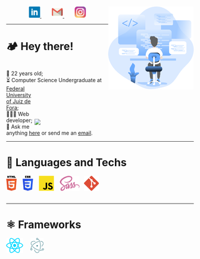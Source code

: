 <!--

Implementar





- :computer: Techs: <code><img height="20" src="https://raw.githubusercontent.com/github/explore/80688e429a7d4ef2fca1e82350fe8e3517d3494d/topics/typescript/typescript.png"></code>
<code><img height="20" src="https://raw.githubusercontent.com/github/explore/80688e429a7d4ef2fca1e82350fe8e3517d3494d/topics/react/react.png"></code>
<code><img height="20" src="https://raw.githubusercontent.com/github/explore/5c058a388828bb5fde0bcafd4bc867b5bb3f26f3/topics/graphql/graphql.png"></code>
<code><img height="20" src="https://raw.githubusercontent.com/github/explore/80688e429a7d4ef2fca1e82350fe8e3517d3494d/topics/nodejs/nodejs.png"></code>
<code><img height="20" src="https://raw.githubusercontent.com/github/explore/80688e429a7d4ef2fca1e82350fe8e3517d3494d/topics/react-native/react-native.png"></code>
<code><img height="20" src="https://raw.githubusercontent.com/github/explore/80688e429a7d4ef2fca1e82350fe8e3517d3494d/topics/docker/docker.png"></code>
<code><img height="20" src="https://raw.githubusercontent.com/github/explore/80688e429a7d4ef2fca1e82350fe8e3517d3494d/topics/git/git.png"></code>



React  <img height="35" src="https://raw.githubusercontent.com/github/explore/80688e429a7d4ef2fca1e82350fe8e3517d3494d/topics/react/react.png">
Dart  <img height="35" src="https://raw.githubusercontent.com/github/explore/80688e429a7d4ef2fca1e82350fe8e3517d3494d/topics/dart/dart.png">
Flutter  <img height="35" src="https://raw.githubusercontent.com/github/explore/80688e429a7d4ef2fca1e82350fe8e3517d3494d/topics/flutter/flutter.png">


-->


<div align="right">

<img align="right" margin="15px" margin-top="100px" width="230px" src="./public/code.svg">

<p>
<img align="right" width="428px" src="https://github-readme-stats.vercel.app/api/top-langs/?username=magaliais&hide=handlebars&layout=compact&theme=light&hide_border=true" style="margin-top: 5rem">
</p>

</div>

<div align="center">
<a href="https://www.linkedin.com/in/gabriel-albuquerque-magalh%C3%A3es-020360206/" target="_blank">
<img height="30" alt="LinkedIn" src="./public/linkedin.svg"/>
</a>
&nbsp;&nbsp;&nbsp;&nbsp;&nbsp;&nbsp;
<a target="_blank" href="mailto:gabriel.albuquerque@ice.ufjf.br" target="_blank">
    <img alt="Email" height="30" src="./public/gmail.svg"/>
</a>
&nbsp;&nbsp;&nbsp;&nbsp;&nbsp;&nbsp;
<a href="https://www.instagram.com/magaliais/" target="_blank">
<img height="30" alt="Instagram" src="./public/instagram.svg"/>
</a>
</div>

---

# 🏕️ Hey there!
<br>
🎂 22 years old;
<br>
⏳ Computer Science Undergraduate at <a href="https://www2.ufjf.br/ufjf/" target="_blank">Federal University of Juiz de Fora</a>;
<br>
👨🏼‍💻 Web developer;
<br>
💬 Ask me anything <a href="https://github.com/magaliais/magaliais/issues/new" target="_blank">here</a> or send me an <a href="mailto:gabriel.ashm@hotmail.com">email</a>.

---

# 🔨 Languages and Techs

<div align="left">
<img height="40" alt="HTML5" src="./public/techs/html5.svg"/> &nbsp;&nbsp; <img height="40" alt="CSS3" src="./public/techs/css3.svg"/> &nbsp;&nbsp; <img height="40" alt="JavaScript" src="./public/techs/javascript.svg"/> &nbsp;&nbsp; <img height="40" alt="Sass" src="./public/techs/sass.svg"/> &nbsp; <img height="40" alt="Git" src="./public/techs/git.svg"/>
</div>

<br>

---
# ⚛️ Frameworks

<div align="left">
<img height="40" alt="ReactJS" src="./public/techs/react.svg" title="ReactJS"/> &nbsp;&nbsp;&nbsp; <!-- <img height="40" src="./public/techs/react-native.svg" alt="React Native" title="React Native"> &nbsp;&nbsp;&nbsp; --> <img height="40" src="./public/techs/electron.svg" alt="Flutter" title="Electron"> &nbsp;&nbsp;&nbsp; <!-- <img height="40" src="./public/techs/flutter.svg" alt="Flutter" title="Flutter"> -->
</div>


<!-- <div align="center">
 <h1>
  🏕️ Howdy!
  <br>
  <br>

<span>

  <a target="_blank" href="https://www.linkedin.com/in/gabriel-albuquerque-magalh%C3%A3es-020360206/">
    <img alt="Linkedin" width="22px" src="./public/linkedin.svg"/>
  </a>&nbsp;&nbsp;&nbsp;&nbsp;
  
  <a target="_blank" href="https://www.instagram.com/magaliais/">
    <img alt="Instagram" width="22px" src="./public/instagram.svg"/>
  </a>&nbsp;&nbsp;&nbsp;&nbsp;
  
  <a target="_blank" href="mailto:gabriel.albuquerque@ice.ufjf.br">
    <img alt="Email" width="22px" src="./public/gmail.svg"/>
  </a>

</span>



</div>

🎂 22 years old;

⏳ Computer Science Undergraduate at <a href="https://www2.ufjf.br/ufjf/" target="_blank">Federal University of Juiz de Fora</a>;

👨🏼‍💻 Web development;

💬 Ask me anything <a href="https://github.com/magaliais/magaliais/issues/new" target="_blank">here</a> or send me an <a href="mailto:gabriel.ashm@hotmail.com">email</a>.
 
 
---

<br>

**🔨 Tools**  

<br>
<div align="center">
  <img src="./public/tech-logos/html5.svg" width="40px" alt="HTML 5">&nbsp;&nbsp;&nbsp;&nbsp;
  <img src="./public/tech-logos/css3.svg" width="40px" alt="CSS 3">&nbsp;&nbsp;&nbsp;&nbsp;
  <img src="./public/tech-logos/sass.svg" width="40" alt="Sass">&nbsp;&nbsp;&nbsp;&nbsp;
  <img src="./public/tech-logos/javascript.svg" width="40px" alt="JavaScript">&nbsp;&nbsp;&nbsp;&nbsp;
  <img src="./public/tech-logos/react.svg" width="40" alt="React">&nbsp;&nbsp;&nbsp;&nbsp;
  <img src="./public/tech-logos/electron.svg" width="40" alt="Electron">&nbsp;&nbsp;&nbsp;&nbsp;
  <img src="./public/tech-logos/git.svg" width="40" alt="Git">&nbsp;&nbsp;&nbsp;&nbsp;
</div>

<br>

---

**🕵 Profile stats**  

<p align="left">
    <img align="left" src="https://github-readme-stats.vercel.app/api?username=magaliais&show_icons=true&theme=light" alt="Gabriel Magalhães' Github Stats" style="margin-top: 30px"/><br>
   <img align="left" src="https://github-readme-stats.vercel.app/api/top-langs/?username=magaliais&layout=compact&theme=light" width="400px" height="200px" style="margin-top: 20px"/>
</p> -->
